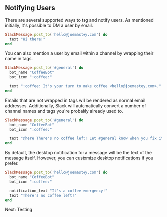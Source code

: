 ## Notifying Users

There are several supported ways to tag and notify users. As mentioned
initially, it's possible to DM a user by email.

```ruby
SlackMessage.post_to('hello@joemastey.com') do
  text "Hi there!"
end
```

You can also mention a user by email within a channel by wrapping their name in
tags.

```ruby
SlackMessage.post_to('#general') do
  bot_name "CoffeeBot"
  bot_icon ":coffee:"

  text ":coffee: It's your turn to make coffee <hello@joemastey.com>."
end
```

Emails that are not wrapped in tags will be rendered as normal email addresses.
Additionally, Slack will automatically convert a number of channel names and
tags you're probably already used to.

```ruby
SlackMessage.post_to('#general') do
  bot_name "CoffeeBot"
  bot_icon ":coffee:"

  text "@here There's no coffee left! Let #general know when you fix it."
end
```

By default, the desktop notification for a message will be the text of the
message itself. However, you can customize desktop notifications if you prefer.

```ruby
SlackMessage.post_to('hello@joemastey.com') do
  bot_name "CoffeeBot"
  bot_icon ":coffee:"

  notification_text "It's a coffee emergency!"
  text "There's no coffee left!"
end
```

Next: Testing
